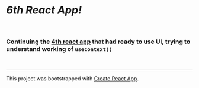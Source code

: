 # *6th React App!*

</br>

### Continuing the [4th react app](https://pb-ho-4.netlify.app "Click to go to previous app") that had ready to use UI, trying to understand working of `useContext()`

</br>

---

This project was bootstrapped with [Create React App](https://github.com/facebook/create-react-app).
